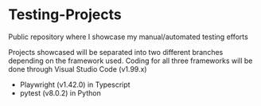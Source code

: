 # Testing-Projects

Public repository where I showcase my manual/automated testing efforts

Projects showcased will be separated into two different branches depending on the framework used. Coding for all three frameworks will be done through Visual Studio Code (v1.99.x)
- Playwright (v1.42.0) in Typescript
- pytest (v8.0.2) in Python
